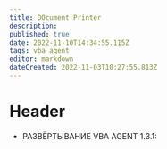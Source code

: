 ```yaml
---
title: DOcument Printer
description: 
published: true
date: 2022-11-10T14:34:55.115Z
tags: vba agent
editor: markdown
dateCreated: 2022-11-03T10:27:55.813Z
---
```


# Header
- РАЗВЁРТЫВАНИЕ VBA AGENT 1.3.1: